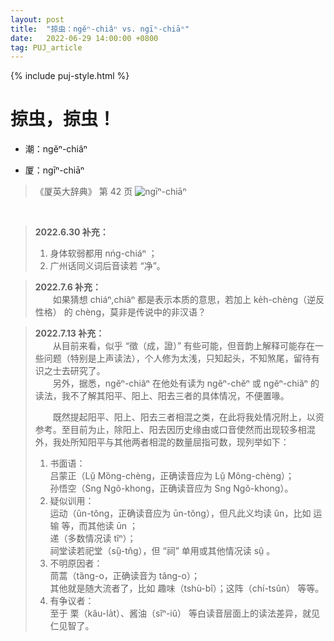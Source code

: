 ```yaml
---
layout: post
title:  "掠虫：ngĕⁿ-chiâⁿ vs. ngīⁿ-chiāⁿ"
date:   2022-06-29 14:00:00 +0800
tag: PUJ_article
---
```


{% include puj-style.html %}

# 掠虫，掠虫！

+ 潮：ngĕⁿ-chiâⁿ

+ 厦：ngīⁿ-chiāⁿ

> 《厦英大辞典》 第 42 页
> ![ngīⁿ-chiāⁿ](https://media.githubusercontent.com/media/DonAnthonyLee/DonAnthonyLee.github.io/main/images/%E5%8E%A6%E8%8B%B1_ng%C4%AB%E2%81%BF-chi%C4%81%E2%81%BF.png)

<br>

> **2022.6.30 补充：**<br>
> 1. 身体软弱都用 nńg-chiáⁿ ；<br>
> 2. 广州话同义词后音读若 “净”。

> **2022.7.6 补充：**<br>
> &emsp;&emsp;如果猜想 chiáⁿ,chiâⁿ 都是表示本质的意思，若加上 ke̍h-chèng（逆反性格） 的 chèng，莫非是传说中的非汉语？

> **2022.7.13 补充：**<br>
> &emsp;&emsp;从目前来看，似乎 “徵（成，證）” 有些可能，但音韵上解释可能存在一些问题（特别是上声读法），个人修为太浅，只知起头，不知煞尾，留待有识之士去研究了。<br>
> &emsp;&emsp;另外，据悉，ngĕⁿ-chiâⁿ 在他处有读为 ngĕⁿ-chĕⁿ 或 ngĕⁿ-chiăⁿ 的读法，我不了解其阳平、阳上、阳去三者的具体情况，不便置喙。
>
> &emsp;&emsp;既然提起阳平、阳上、阳去三者相混之类，在此将我处情况附上，以资参考。至目前为止，除阳上、阳去因历史缘由或口音使然而出现较多相混外，我处所知阳平与其他两者相混的数量屈指可数，现列举如下：
> 1. 书面语：<br>
> 	吕蒙正（Lṳ̆ Mȍng-chèng，正确读音应为 Lṳ̆ Mông-chèng）；<br>
> 	孙悟空（Sng Ngô-khong，正确读音应为 Sng Ngŏ-khong）。
> 2. 疑似训用：<br>
> 	运动（ûn-tŏng，正确读音应为 ūn-tŏng），但凡此义均读 ûn，比如 运输 等，而其他读 ūn ；<br>
> 	递（多数情况读 tîⁿ）；<br>
> 	祠堂读若祀堂（sṳ̏-tn̂g），但 “祠” 单用或其他情况读 sṳ̂ 。
> 3. 不明原因者：<br>
> 	茼蒿（tȁng-o，正确读音为 tâng-o）；<br>
> 	其他就是随大流者了，比如 趣味（tshù-bî）；这阵（chí-tsûn） 等等。
> 4. 有争议者：<br>
> 	至于 栗（kâu-la̍t）、酱油（sîⁿ-iû） 等白读音层面上的读法差异，就见仁见智了。 

